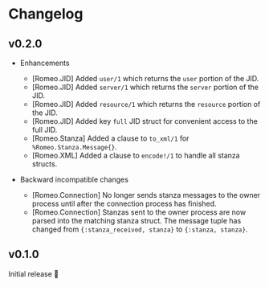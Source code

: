 # Changelog

## v0.2.0

- Enhancements
  - [Romeo.JID] Added `user/1` which returns the `user` portion of the JID.
  - [Romeo.JID] Added `server/1` which returns the `server` portion of the JID.
  - [Romeo.JID] Added `resource/1` which returns the `resource` portion of the JID.
  - [Romeo.JID] Added key `full` JID struct for convenient access to the full
    JID.
  - [Romeo.Stanza] Added a clause to `to_xml/1` for `%Romeo.Stanza.Message{}`.
  - [Romeo.XML] Added a clause to `encode!/1` to handle all stanza structs.

- Backward incompatible changes
  - [Romeo.Connection] No longer sends stanza messages to the owner process
    until after the connection process has finished.
  - [Romeo.Connection] Stanzas sent to the owner process are now parsed into the
    matching stanza struct. The message tuple has changed from
    `{:stanza_received, stanza}` to `{:stanza, stanza}`.

## v0.1.0

Initial release :tada:
